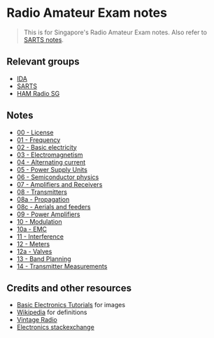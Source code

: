 # Radio Amateur Exam notes

> This is for Singapore's Radio Amateur Exam notes. Also refer to [SARTS notes](http://www.sarts.org.sg/rae/studyrae.html).

## Relevant groups

- [IDA](https://www.ida.gov.sg/)
- [SARTS](http://www.sarts.org.sg/)
- [HAM Radio SG](https://www.facebook.com/groups/232268357146272/)

## Notes

- [00 - License](00_license.md)
- [01 - Frequency](01_frequency.md)
- [02 - Basic electricity](02_basic_electricity.md)
- [03 - Electromagnetism](03_electromagnetism.md)
- [04 - Alternating current](04_alternating_current.md)
- [05 - Power Supply Units](50_power_supply_units.md)
- [06 - Semiconductor physics](06_semiconductor_physics.md)
- [07 - Amplifiers and Receivers](07_amplifiers_receivers.md)
- [08 - Transmitters](08_transmitters.md)
- [08a - Propagation](08a_propagation.md)
- [08c - Aerials and feeders](08c_aerials_feeders.md)
- [09 - Power Amplifiers](09_power_amplifier.md)
- [10 - Modulation](10_modulation.md)
- [10a - EMC](10a_emc.md)
- [11 - Interference](11_interference.md)
- [12 - Meters](12_meters.md)
- [12a - Valves](12a_valves.md)
- [13 - Band Planning](13_band_planning.md)
- [14 - Transmitter Measurements](14_transmitter_measurements.md)

## Credits and other resources

- [Basic Electronics Tutorials](http://www.electronics-tutorials.ws/) for images
- [Wikipedia](https://en.wikipedia.org/wiki/Main_Page) for definitions
- [Vintage Radio](http://www.vintage-radio.com/)
- [Electronics stackexchange](https://electronics.stackexchange.com)
